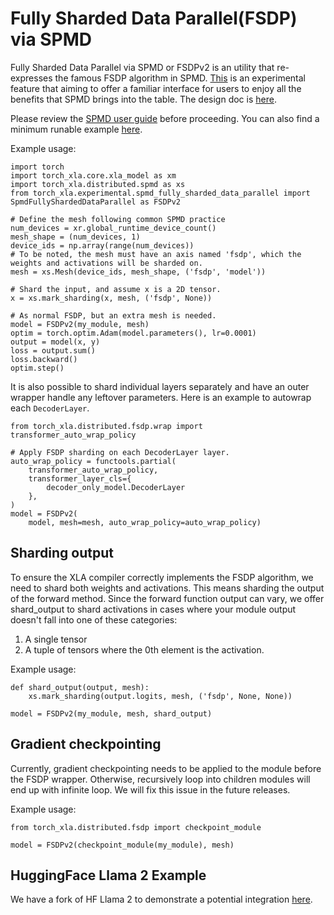 # Fully Sharded Data Parallel(FSDP) via SPMD

Fully Sharded Data Parallel via SPMD or FSDPv2 is an utility that re-expresses the famous FSDP algorithm in SPMD. [This](https://github.com/pytorch/xla/blob/master/torch_xla/experimental/spmd_fully_sharded_data_parallel.py) is
an experimental feature that aiming to offer a familiar interface for users to enjoy all the benefits that SPMD brings into
the table. The design doc is [here](https://github.com/pytorch/xla/issues/6379).

Please review the [SPMD user guide](./spmd_basic.md) before proceeding. You can also find a minimum runable example [here](https://github.com/pytorch/xla/blob/master/examples/fsdp/train_decoder_only_fsdp_v2.py).

Example usage:
```python3
import torch
import torch_xla.core.xla_model as xm
import torch_xla.distributed.spmd as xs
from torch_xla.experimental.spmd_fully_sharded_data_parallel import SpmdFullyShardedDataParallel as FSDPv2

# Define the mesh following common SPMD practice
num_devices = xr.global_runtime_device_count()
mesh_shape = (num_devices, 1)
device_ids = np.array(range(num_devices))
# To be noted, the mesh must have an axis named 'fsdp', which the weights and activations will be sharded on.
mesh = xs.Mesh(device_ids, mesh_shape, ('fsdp', 'model'))

# Shard the input, and assume x is a 2D tensor.
x = xs.mark_sharding(x, mesh, ('fsdp', None))

# As normal FSDP, but an extra mesh is needed.
model = FSDPv2(my_module, mesh)
optim = torch.optim.Adam(model.parameters(), lr=0.0001)
output = model(x, y)
loss = output.sum()
loss.backward()
optim.step()
```
It is also possible to shard individual layers separately and have an outer wrapper handle any leftover parameters. Here is an example to autowrap each `DecoderLayer`.
```python3
from torch_xla.distributed.fsdp.wrap import transformer_auto_wrap_policy

# Apply FSDP sharding on each DecoderLayer layer.
auto_wrap_policy = functools.partial(
    transformer_auto_wrap_policy,
    transformer_layer_cls={
        decoder_only_model.DecoderLayer
    },
)
model = FSDPv2(
    model, mesh=mesh, auto_wrap_policy=auto_wrap_policy)
```

## Sharding output

To ensure the XLA compiler correctly implements the FSDP algorithm, we need to shard both weights and activations. This means sharding the output of the forward method. Since the forward function output can vary, we offer shard_output to shard activations in cases where your module output doesn't fall into one of these categories:
1. A single tensor
2. A tuple of tensors where the 0th element is the activation.

Example usage:
```python3
def shard_output(output, mesh):
    xs.mark_sharding(output.logits, mesh, ('fsdp', None, None))

model = FSDPv2(my_module, mesh, shard_output)
```

## Gradient checkpointing

Currently, gradient checkpointing needs to be applied to the module before the FSDP wrapper. Otherwise, recursively loop into children modules will end up with infinite loop. We will fix this issue in the future releases.

Example usage:
```python3
from torch_xla.distributed.fsdp import checkpoint_module

model = FSDPv2(checkpoint_module(my_module), mesh)
```

## HuggingFace Llama 2 Example
We have a fork of HF Llama 2 to demonstrate a potential integration [here](https://github.com/huggingface/transformers/compare/main...pytorch-tpu:transformers:llama2-spmd-fsdp).
